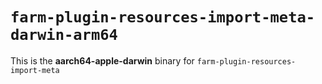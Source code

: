 # `farm-plugin-resources-import-meta-darwin-arm64`

This is the **aarch64-apple-darwin** binary for `farm-plugin-resources-import-meta`
